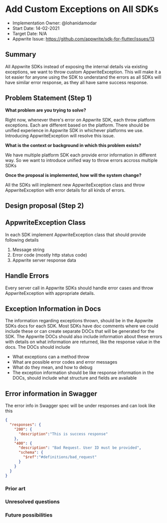 # Add Custom Exceptions on All SDKs <!-- What do you want to call your `awesome_feature`? -->

- Implementation Owner: @lohanidamodar
- Start Date: 14-02-2021
- Target Date: N/A
- Appwrite Issue:
  https://github.com/appwrite/sdk-for-flutter/issues/13

## Summary

[summary]: #summary

<!-- Brief explanation of the proposed contribution. Write your answer below. -->
All Appwrite SDKs instead of exposing the internal details via existing exceptions, we want to throw custom AppwriteException. This will make it a lot easier for anyone using the SDK to understand the errors as all SDKs will have similar error response, as they all have same success response.

## Problem Statement (Step 1)

[problem-statement]: #problem-statement

**What problem are you trying to solve?**

<!-- Write your answer below. -->
Right now, whenever there's error on Appwrite SDK, each throw platform exceptions. Each are different based on the platform. There should be unified experience in Appwrite SDK in whichever platforms we use. Introducing AppwriteException will resolve this issue.


**What is the context or background in which this problem exists?**

<!-- Write your answer below. -->

We have multiple platform SDK each provide error information in different way. So we want to introduce unified way to throw errors accross multiple SDKs

**Once the proposal is implemented, how will the system change?**

<!-- Write your answer below. -->

All the SDKs will implement new AppwriteException class and throw AppwriteException with error details for all kinds of errors.

<!-- Please avoid discussing your proposed solution. -->

## Design proposal (Step 2)

[design-proposal]: #design-proposal

<!--
This is the technical portion of the RFC. Explain the design in sufficient detail keeping in mind the following:

- Its interaction with other parts of the system is clear
- It is reasonably clear how the contribution would be implemented
- Dependencies on libraries, tools, projects or work that isn't yet complete
- New API routes that need to be created or modifications to the existing routes (if needed)
- Any breaking changes and ways in which we can ensure backward compatibility.
- Use Cases
- Goals
- Deliverables
- Changes to documentation
- Ways to scale the solution

Ensure that you include examples, code-snippets etc. to allow the community to understand the proposed solution. **It would be best if the examples use naming conventions that you intend to use during the actual implementation so that changes can be suggested early on during the development.**

Write your answer below.

-->

## AppwriteException Class
In each SDK implement AppwriteException class that should provide following details
1. Message string
2. Error code (mostly http status code)
3. Appwrite server response data

## Handle Errors
Every server call in Appwrite SDKs should handle error cases and throw AppwriteException with appropriate details.

## Exception Information in Docs
The information regarding exceptions thrown, should be in the Appwrite SDKs docs for each SDK. Most SDKs have doc comments where we could include these or can create separate DOCs that will be generated for the SDK. The Appwrite DOCs should also include information about these errors with details on what information are returned, like the response value in the docs. The DOCs should include
* What exceptions can a method throw
* What are possible error codes and error messages
* What do they mean, and how to debug
* The exception information should be like response information in the DOCs, should include what structure and fields are available

## Error information in Swagger
The error info in Swagger spec will be under responses and can look like this
```json
{
  "responses": {
    "200": {
      "description":"This is success response"      
    },
    "400": {
      "description": "Bad Request. User ID must be provided",
      "schema": {
        "$ref":"#definitions/bad_request"
      }
    }
  }
}
```


### Prior art

[prior-art]: #prior-art

<!--

Discuss prior art, both the good and the bad, in relation to this proposal. A
few examples of what this can include are:

- Does this functionality exist in other software and what experience has their
  community had?
- For other teams: What lessons can we learn from what other communities have
  done here?
- Papers: Are there any published papers or great posts that discuss this? If
  you have some relevant papers to refer to, this can serve as a more detailed
  theoretical background.

This section is intended to encourage you as an author to think about the
lessons from other software, provide readers of your RFC with a fuller picture.
If there is no prior art, that is fine - your ideas are interesting to us
whether they are brand new or if it is an adaptation from other software.

Write your answer below.
-->

### Unresolved questions

[unresolved-questions]: #unresolved-questions

<!-- What parts of the design do you expect to resolve through the RFC process before this gets merged? -->

<!-- Write your answer below. -->

### Future possibilities

[future-possibilities]: #future-possibilities

<!-- This is also a good place to "dump ideas", if they are out of scope for the RFC you are writing but otherwise related. -->

<!-- Write your answer below. -->
